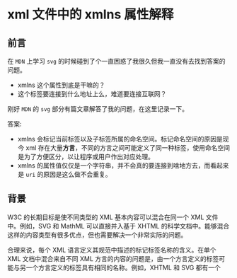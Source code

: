 # xml 文件中的 xmlns 属性解释

## 前言

在 `MDN` 上学习 `svg` 的时候碰到了个一直困惑了我很久但我一直没有去找到答案的问题。

- xmlns 这个属性到底是干嘛的？
- 这个标签要连接到什么地址上么，难道要连接互联网？

刚好 `MDN` 的 `svg` 部分有篇文章解答了我的问题，在这里记录一下。

答案:

- xmlns 会标记当前标签以及子标签所属的命名空间。标记命名空间的原因是现今 xml 存在大量**方言**，不同的方言之间可能定义了同一种标签，使用命名空间是为了方便区分，以让程序或用户作出对应处理。
- xmlns 的属性值仅仅是一个字符串，并不会真的要连接到啥地方去，而看起来是 `uri` 的原因是这么做不会重复。

## 背景

W3C 的长期目标是使不同类型的 XML 基本内容可以混合在同一个 XML 文件中。例如，SVG 和 MathML 可以直接并入基于 XHTML 的科学文档中。能够混合这样的内容类型有很多优点，但也需要解决一个非常实际的问题。

合理来说，每个 XML 语言定义其规范中描述的标记标签名称的含义。在单个 XML 文档中混合来自不同 XML 方言的内容的问题是，由一个方言定义的标签可能与另一个方言定义的标签具有相同的名称。例如，XHTML 和 SVG 都有一个<title>标签。专业使用者（例如程序）如何区分两者？

问题的真正答案是：XML 内容通过给明确的属性表示这个标签属于哪个**命名空间**来告诉使用者这段表现属于哪个 XML 方言。

## 声明命名空间

所以这些命名空间声明是什么样的呢，并且在什么地方用他们，如下的例子所示：

```xml

<svg xmlns="http://www.w3.org/2000/svg">
    <!-- more tags here -->
</svg>
```

命名空间声明是通过 `xmlns` `attribute` 提供的。xmlns 属性意味着这个 `<svg>` 标签和它的子节点都属于 `http://www\.w3.org/2000/svg` 这个 SVG 命名空间。

注意，这个命名空间声明只需要在根节点上声明一次。这个声明定义了默认的命名空间，所以用户代理（例如程序）知道所有的 `<svg>` 标签的子标签也属于相同命名空间。这样用户代理可以通过识别这个命名空间来决定他们如何处理这个标记。

- 请注意，命名空间仅仅只是一些字符串，所以 SVG 上那些看起来像 URI 的命名空间并不重要。因为 URIs 的唯一性从而被广泛使用，它的本意并不是要“链接”到某个地址。

所以现在我们再看看属性名 `xmlns`，是不是一下子就能明白这个单词指的是什么了？这样我们就能轻易记住这个属性名了。以前笔者根本没办法记住这个属性名。

- xmlns: **xml name space**

## 重新定义默认命名空间

如果根节点的所有子节点也被定义为默认命名空间，那么你如何混合使用另一种命名空间呢？很简单，你仅仅只需重新定义默认命名空间即可。这里是一个简单的例子。

```xml

<html xmlns="http://www.w3.org/1999/xhtml">
    <body>
        <!-- 在这里放置一些 XHTML 标签 -->
        <svg xmlns="http://www.w3.org/2000/svg" width="300px" height="200px">
            <!-- 在这里放置一些 SVG 标签 -->
        </svg>
        <!-- 在这里放置一些 XHTML 标签 -->
    </body>
</html>
```

在这个例子中根节点 `<html>` 的 `xmlns` 属性定义了 XHTML 为默认命名空间。结果就是它和它所有的子节标签，除了 `<svg>` 标签，都被用户代理解释为属于 XHTML 命名空间。 `<svg>` 标签拥有它自己的xmlns属性，通过重新定义默认的命名空间，告诉用户代理 `<svg>` 标签以及他所包含的标签（除非他们也重新定义了默认名称空间）属于 SVG.

## 参考文献

1. [Namespaces Crash Course](https://developer.mozilla.org/zh-CN/docs/Web/SVG/Namespaces_Crash_Course)